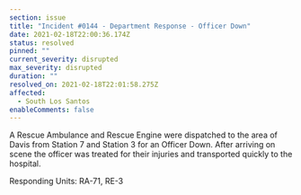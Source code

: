 ```yaml
---
section: issue
title: "Incident #0144 - Department Response - Officer Down"
date: 2021-02-18T22:00:36.174Z
status: resolved
pinned: ""
current_severity: disrupted
max_severity: disrupted
duration: ""
resolved_on: 2021-02-18T22:01:58.275Z
affected:
  - South Los Santos
enableComments: false
---
```

A Rescue Ambulance and Rescue Engine were dispatched to the area of Davis from Station 7 and Station 3 for an Officer Down. After arriving on scene the officer was treated for their injuries and transported quickly to the hospital.

Responding Units: RA-71, RE-3